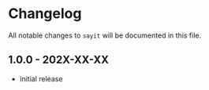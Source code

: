 # Changelog

All notable changes to `sayit` will be documented in this file.

## 1.0.0 - 202X-XX-XX

- initial release
